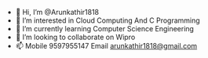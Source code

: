 - 👋 Hi, I’m @Arunkathir1818
- 👀 I’m interested in Cloud Computing And C Programming
- 🌱 I’m currently learning Computer Science Engineering
- 💞️ I’m looking to collaborate on Wipro 
- 📫 Mobile 9597955147 Email arunkathir1818@gmail.com
